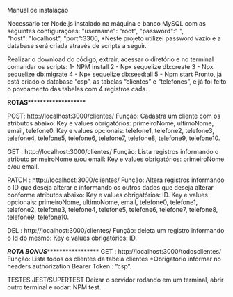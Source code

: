    Manual de instalação

Necessário ter Node.js instalado na máquina e banco MySQL com as seguintes configurações:
    "username": "root",
    "password":" ",    
    "host": "localhost",
    "port":3306,
*Neste projeto utilizei password vazio e a database será criada através de scripts a seguir.


Realizar o download do código, extrair, acessar o diretório e no terminal comandar os scripts:
1- NPM install 
2 - Npx sequelize db:create
3 - Npx sequelize db:migrate
4 - Npx sequelize db:seed:all
5 - Npm start
Pronto, já está criado o database “csp”, as tabelas “clientes” e “telefones”, e já foi feito o povoamento das tabelas com 4 registros cada.


**************ROTAS*********************************

POST: http://localhost:3000/clientes/
Função: Cadastra um cliente com os atributos abaixo:
Key e values obrigatórios: primeiroNome, ultimoNome, email, telefone0.
Key e values opcionais: telefone1, telefone2, telefone3, telefone4, telefone5, telefone6, telefone7, telefone8, telefone9, telefone10.

GET : http://localhost:3000/clientes/
Função: Lista registros informando o atributo primeiroNome e/ou email:
Key e values obrigatórios: primeiroNome  e/ou email.

PATCH : http://localhost:3000/clientes/
Função: Altera registros informando o ID que deseja alterar e informando os outros dados que deseja alterar conforme atributos abaixo:
Key e values obrigatórios: ID.
Key e values opcionais:  primeiroNome, ultimoNome, email, telefone0, telefone1, telefone2, telefone3, telefone4, telefone5, telefone6, telefone7, telefone8, telefone9, telefone10.

DEL : http://localhost:3000/clientes/
Função: deleta um registro informando o Id do mesmo:
 Key e values obrigatórios: ID.


***************ROTA BONUS********************************
GET : http://localhost:3000/todosclientes/ 
Função: Lista todos os clientes da tabela clientes
 *Obrigatório informar no headers authorization Bearer Token : ”csp”.


TESTES JEST/SUPERTEST
Deixar o servidor rodando em um terminal, abrir outro terminal e rodar: NPM test.

